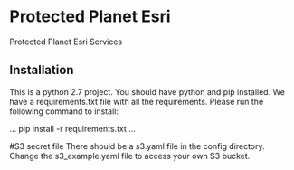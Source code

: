 # Protected Planet Esri

Protected Planet Esri Services

## Installation
This is a python 2.7 project. You should have python and pip installed.
We have a requirements.txt file with all the requirements.
Please run the following command to install:

...
pip install -r requirements.txt
...

#S3 secret file
There should be a s3.yaml file in the config directory.
Change the s3_example.yaml file to access your own S3 bucket.